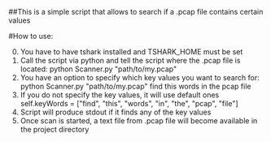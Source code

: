 ##This is a simple script that allows to search if a .pcap file contains certain values

#How to use:

0. You have to have tshark installed and TSHARK_HOME must be set
1. Call the script via python and tell the script where the .pcap file is located: python Scanner.py "path/to/my.pcap"
2. You have an option to specify which key values you want to search for: python Scanner.py "path/to/my.pcap" find this words in the pcap file
  1. If you do not specify the key values, it will use default ones self.keyWords = ["find", "this", "words", "in", "the", "pcap", "file"]
3. Script will produce stdout if it finds any of the key values
4. Once scan is started, a text file from .pcap file will become available in the project directory